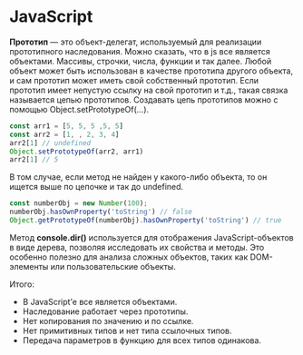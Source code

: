 # JavaScript 

**Прототип** — это объект-делегат, используемый для реализации прототипного наследования. Можно сказать, что в js все является объектами. Массивы, строчки, числа, функции и так далее. Любой объект может быть использован в качестве прототипа другого объекта, и сам прототип может иметь свой собственный прототип. Если прототип имеет непустую ссылку на свой прототип и т.д., такая связка называется цепью прототипов.
Создавать цепь прототипов можно с помощью Object.setPrototypeOf(...).
```js
const arr1 = [5, 5, 5 ,5, 5]
const arr2 = [1, , 2, 3, 4]
arr2[1] // undefined
Object.setPrototypeOf(arr2, arr1)
arr2[1] // 5
```

В том случае, если метод не найден у какого-либо объекта, то он ищется выше по цепочке и так до undefined.
```js
const numberObj = new Number(100);
numberObj.hasOwnProperty('toString') // false
Object.getPrototypeOf(numberObj).hasOwnProperty('toString') // true
```

Метод **console.dir()** используется для отображения JavaScript-объектов в виде дерева, позволяя исследовать их свойства и методы. Это особенно полезно для анализа сложных объектов, таких как DOM-элементы или пользовательские объекты.

Итого:
* В JavaScript’е все является объектами.
* Наследование работает через прототипы.
* Нет копирования по значению и по ссылке.
* Нет примитивных типов и нет типа ссылочных типов.
* Передача параметров в функцию для всех типов одинакова.